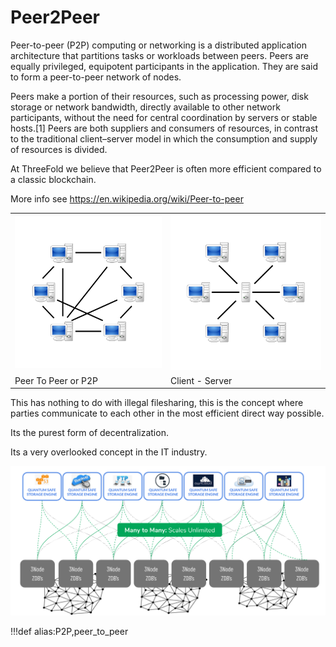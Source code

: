 # Peer2Peer

Peer-to-peer (P2P) computing or networking is a distributed application architecture that partitions tasks or workloads between peers. Peers are equally privileged, equipotent participants in the application. They are said to form a peer-to-peer network of nodes.

Peers make a portion of their resources, such as processing power, disk storage or network bandwidth, directly available to other network participants, without the need for central coordination by servers or stable hosts.[1] Peers are both suppliers and consumers of resources, in contrast to the traditional client–server model in which the consumption and supply of resources is divided.

At ThreeFold we believe that Peer2Peer is often more efficient compared to a classic blockchain.

More info see https://en.wikipedia.org/wiki/Peer-to-peer

|                            |                       |
| -------------------------- | --------------------- |
| ![](img/peer2peer_def.png) | ![](img/star_def.png) |
| Peer To Peer or P2P        | Client - Server       |


This has nothing to do with illegal filesharing, this is the concept where parties communicate to each other in the most efficient direct way possible.

Its the purest form of decentralization.

Its a very overlooked concept in the IT industry.

![](img/peer2peer.png)

!!!def alias:P2P,peer_to_peer